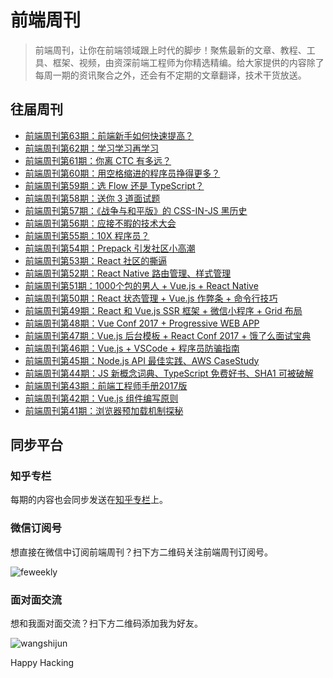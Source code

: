# 前端周刊

> 前端周刊，让你在前端领域跟上时代的脚步！聚焦最新的文章、教程、工具、框架、视频，由资深前端工程师为你精选精编。给大家提供的内容除了每周一期的资讯聚合之外，还会有不定期的文章翻译，技术干货放送。

## 往届周刊

* [前端周刊第63期：前端新手如何快速提高？](issues/Issue-63.md)
* [前端周刊第62期：学习学习再学习](issues/Issue-62.md)
* [前端周刊第61期：你离 CTC 有多远？](issues/Issue-61.md)
* [前端周刊第60期：用空格缩进的程序员挣得更多？](issues/Issue-60.md)
* [前端周刊第59期：选 Flow 还是 TypeScript？](issues/Issue-59.md)
* [前端周刊第58期：送你 3 道面试题](issues/Issue-58.md)
* [前端周刊第57期：《战争与和平版》的 CSS-IN-JS 黑历史](issues/Issue-57.md)
* [前端周刊第56期：应接不暇的技术大会](issues/Issue-56.md)
* [前端周刊第55期：10X 程序员？](issues/Issue-55.md)
* [前端周刊第54期：Prepack 引发社区小高潮](issues/Issue-54.md)
* [前端周刊第53期：React 社区的撕逼](issues/Issue-53.md)
* [前端周刊第52期：React Native 路由管理、样式管理](issues/Issue-52.md)
* [前端周刊第51期：1000个包的男人 + Vue.js + React Native](issues/Issue-51.md)
* [前端周刊第50期：React 状态管理 + Vue.js 作弊条 + 命令行技巧](issues/Issue-50.md)
* [前端周刊第49期：React 和 Vue.js SSR 框架 + 微信小程序 + Grid 布局](issues/Issue-47.md)
* [前端周刊第48期：Vue Conf 2017 + Progressive WEB APP](issues/Issue-47.md)
* [前端周刊第47期：Vue.js 后台模板 + React Conf 2017 + 饿了么面试宝典](issues/Issue-47.md)
* [前端周刊第46期：Vue.js + VSCode + 程序员防骗指南](issues/Issue-46.md)
* [前端周刊第45期：Node.js API 最佳实践、AWS CaseStudy](issues/Issue-45.md)
* [前端周刊第44期：JS 新概念词典、TypeScript 免费好书、SHA1 可被破解](issues/Issue-44.md)
* [前端周刊第43期：前端工程师手册2017版](issues/Issue-43.md)
* [前端周刊第42期：Vue.js 组件编写原则](issues/Issue-42.md)
* [前端周刊第41期：浏览器预加载机制探秘](issues/Issue-41.md)

## 同步平台

### 知乎专栏

每期的内容也会同步发送在[知乎专栏](http://zhuanlan.zhihu.com/feweekly)上。

### 微信订阅号

想直接在微信中订阅前端周刊？扫下方二维码关注前端周刊订阅号。

![feweekly](http://www.feweekly.com/img/src/weekly/feweekly/qrcode.jpg)

### 面对面交流

想和我面对面交流？扫下方二维码添加我为好友。

![wangshijun](http://www.feweekly.com/img/src/weekly/feweekly/wangshijun.jpg)

Happy Hacking

